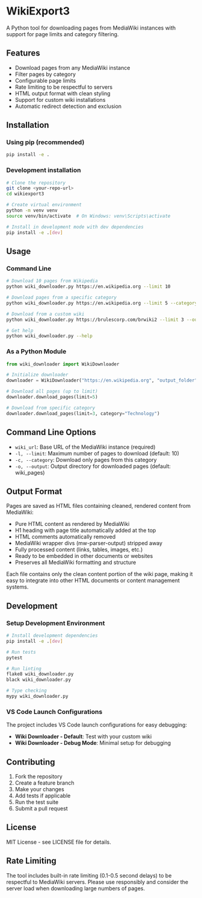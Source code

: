 # WikiExport3

A Python tool for downloading pages from MediaWiki instances with support for page limits and category filtering.

## Features

- Download pages from any MediaWiki instance
- Filter pages by category
- Configurable page limits
- Rate limiting to be respectful to servers
- HTML output format with clean styling
- Support for custom wiki installations
- Automatic redirect detection and exclusion

## Installation

### Using pip (recommended)

```bash
pip install -e .
```

### Development installation

```bash
# Clone the repository
git clone <your-repo-url>
cd wikiexport3

# Create virtual environment
python -m venv venv
source venv/bin/activate  # On Windows: venv\Scripts\activate

# Install in development mode with dev dependencies
pip install -e .[dev]
```

## Usage

### Command Line

```bash
# Download 10 pages from Wikipedia
python wiki_downloader.py https://en.wikipedia.org --limit 10

# Download pages from a specific category
python wiki_downloader.py https://en.wikipedia.org --limit 5 --category "Python (programming language)"

# Download from a custom wiki
python wiki_downloader.py https://brulescorp.com/brwiki2 --limit 3 --output my_pages

# Get help
python wiki_downloader.py --help
```

### As a Python Module

```python
from wiki_downloader import WikiDownloader

# Initialize downloader
downloader = WikiDownloader("https://en.wikipedia.org", "output_folder")

# Download all pages (up to limit)
downloader.download_pages(limit=5)

# Download from specific category
downloader.download_pages(limit=3, category="Technology")
```

## Command Line Options

- `wiki_url`: Base URL of the MediaWiki instance (required)
- `-l, --limit`: Maximum number of pages to download (default: 10)
- `-c, --category`: Download only pages from this category
- `-o, --output`: Output directory for downloaded pages (default: wiki_pages)

## Output Format

Pages are saved as HTML files containing cleaned, rendered content from MediaWiki:

- Pure HTML content as rendered by MediaWiki
- H1 heading with page title automatically added at the top
- HTML comments automatically removed
- MediaWiki wrapper divs (mw-parser-output) stripped away
- Fully processed content (links, tables, images, etc.)
- Ready to be embedded in other documents or websites
- Preserves all MediaWiki formatting and structure

Each file contains only the clean content portion of the wiki page, making it easy to integrate into other HTML documents or content management systems.

## Development

### Setup Development Environment

```bash
# Install development dependencies
pip install -e .[dev]

# Run tests
pytest

# Run linting
flake8 wiki_downloader.py
black wiki_downloader.py

# Type checking
mypy wiki_downloader.py
```

### VS Code Launch Configurations

The project includes VS Code launch configurations for easy debugging:

- **Wiki Downloader - Default**: Test with your custom wiki
- **Wiki Downloader - Debug Mode**: Minimal setup for debugging

## Contributing

1. Fork the repository
2. Create a feature branch
3. Make your changes
4. Add tests if applicable
5. Run the test suite
6. Submit a pull request

## License

MIT License - see LICENSE file for details.

## Rate Limiting

The tool includes built-in rate limiting (0.1-0.5 second delays) to be respectful to MediaWiki servers. Please use responsibly and consider the server load when downloading large numbers of pages. 
